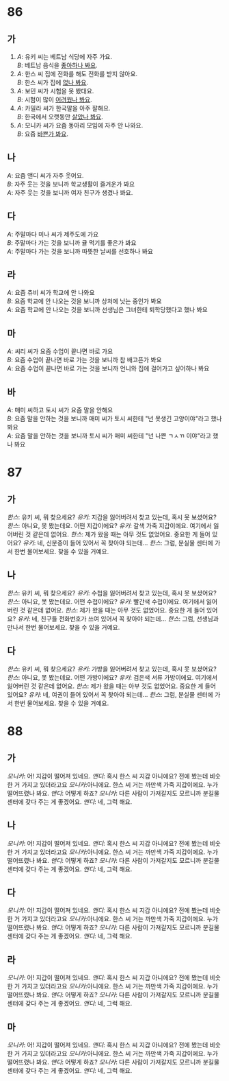 # 86
## 가
1. *A*: 유키 씨는 베트남 식당에 자주 가요.<br>
   *B*: 베트남 음식을 <u>좋아하나 봐요</u>.
2. *A*: 한스 씨 집에 전화를 해도 전화를 받지 않아요.<br>
   *B*: 한스 씨가 집에 <u>없나 봐요</u>.
3. *A*: 보민 씨가 시험을 못 봤대요.<br>
   *B*: 시험이 많이 <u>어려웠나 봐요</u>.
4. *A*: 카밀라 씨가 한국말을 아주 잘해요.<br>
   *B*: 한국에서 오랫동안 <u>살았나 봐요</u>.
5. *A*: 모니카 씨가 요즘 동아리 모임에 자주 안 나와요.<br>
   *B*: 요즘 <u>바쁜가 봐요</u>.
## 나
*A*: 요즘 앤디 씨가 자주 웃어요.<br>
*B*: 자주 웃는 것을 보니까 학교생활이 즐거운가 봐요<br>
*A*: 자주 웃는 것을 보니까 여자 친구가 생겼나 봐요.<br>
## 다
*A*: 주말마다 미나 씨가 제주도에 가요<br>
*B*: 주말마다 가는 것을 보니까 귤 먹기를 좋은가 봐요<br>
*A*: 주말마다 가는 것을 보니까 따뜻한 날씨를 선호하나 봐요<br>
## 라
*A*: 요즘 츄비 씨가 학교에 안 나와요<br>
*B*: 요즘 학교에 안 나오는 것을 보니까 상처에 낫는 중인가 봐요<br>
*A*: 요즘 학교에 안 나오는 것을 보니까 선생님은 그녀한테 퇴학당했다고 했나 봐요<br>
## 마
*A*: 씨리 씨가 요즘 수업이 끝나면 바로 가요<br>
*B*: 요즘 수업이 끝나면 바로 가는 것을 보니까 참 배고픈가 봐요<br>
*A*: 요즘 수업이 끝나면 바로 가는 것을 보니까 언니와 집에 걸어가고 싶어하나 봐요<br>
## 바
*A*: 매미 씨하고 토시 씨가 요즘 말을 안해요<br>
*B*: 요즘 말을 안하는 것을 보니까 매미 씨가 토시 씨한테 "넌 못생긴 고양이야"라고 했나 봐요<br>
*A*: 요즘 말을 안하는 것을 보니까 토시 씨가 매미 씨한테 "넌 나쁜 ㄱㅅㄲ 이야"라고 했나 봐요<br>
# 87
## 가
*한스*: 유키 씨, 뭐 찾으세요?
*유키*: 지갑을 잃어버려서 찾고 있는데, 혹시 못 보셨어요?
*한스*: 아니요, 못 봤는데요. 어떤 지갑이에요?
*유키*: 갈색 가죽 지갑이에요. 여기에서 잃어버린 것 같은데 없어요.
*한스*: 제가 왔을 때는 아무 것도 없었어요. 중요한 게 들어 있어요?
*유키*: 네, 신분증이 들어 있어서 꼭 찾아야 되는데...
*한스*: 그럼, 분실물 센터에 가서 한번 물어보세요. 찾을 수 있을 거예요.
## 나
*한스*: 유키 씨, 뭐 찾으세요?
*유키*: 수첩을 잃어버려서 찾고 있는데, 혹시 못 보셨어요?
*한스*: 아니요, 못 봤는데요. 어떤 수첩이에요?
*유키*: 빨간색 수첩이에요. 여기에서 잃어버린 것 같은데 없어요.
*한스*: 제가 왔을 때는 아무 것도 없었어요. 중요한 게 들어 있어요?
*유키*: 네, 친구들 전화번호가 쓰여 있어서 꼭 찾아야 되는데...
*한스*: 그럼, 선생님과 만나서 한번 물어보세요. 찾을 수 있을 거예요.
## 다
*한스*: 유키 씨, 뭐 찾으세요?
*유키*: 가방을 잃어버려서 찾고 있는데, 혹시 못 보셨어요?
*한스*: 아니요, 못 봤는데요. 어떤 가방이에요?
*유키*: 검은색 서류 가방이에요. 여기에서 잃어버린 것 같은데 없어요.
*한스*: 제가 왔을 때는 아부 것도 없었어요. 중요한 게 들어 있어요?
*유키*: 네, 여권이 들어 있어서 꼭 찾아야 되는데...
*한스*: 그럼, 분실물 센터에 가서 한번 물어보세요. 찾을 수 있을 거예요.
# 88
## 가
*모니카*: 어! 지갑이 떨어져 있네요.
*앤디*: 혹시 한스 씨 지갑 아니에요? 전에 봤는데 비숫한 거 가지고 있더라고요
*모니카*:아니에요. 한스 씨 거는 까만색 가죽 지갑이에요. 누가 떨어뜨렸나 봐요.
*앤디*: 어떻게 하죠?
*모니카*: 다른 사람이 가져갈지도 모르니까 분길물 센터에 갖다 주는 게 좋겠어요.
*앤디*: 네, 그럭 해요.
## 나
*모니카*: 어! 지갑이 떨어져 있네요.
*앤디*: 혹시 한스 씨 지갑 아니에요? 전에 봤는데 비숫한 거 가지고 있더라고요
*모니카*:아니에요. 한스 씨 거는 까만색 가죽 지갑이에요. 누가 떨어뜨렸나 봐요.
*앤디*: 어떻게 하죠?
*모니카*: 다른 사람이 가져갈지도 모르니까 분길물 센터에 갖다 주는 게 좋겠어요.
*앤디*: 네, 그럭 해요.
## 다
*모니카*: 어! 지갑이 떨어져 있네요.
*앤디*: 혹시 한스 씨 지갑 아니에요? 전에 봤는데 비숫한 거 가지고 있더라고요
*모니카*:아니에요. 한스 씨 거는 까만색 가죽 지갑이에요. 누가 떨어뜨렸나 봐요.
*앤디*: 어떻게 하죠?
*모니카*: 다른 사람이 가져갈지도 모르니까 분길물 센터에 갖다 주는 게 좋겠어요.
*앤디*: 네, 그럭 해요.
## 라
*모니카*: 어! 지갑이 떨어져 있네요.
*앤디*: 혹시 한스 씨 지갑 아니에요? 전에 봤는데 비숫한 거 가지고 있더라고요
*모니카*:아니에요. 한스 씨 거는 까만색 가죽 지갑이에요. 누가 떨어뜨렸나 봐요.
*앤디*: 어떻게 하죠?
*모니카*: 다른 사람이 가져갈지도 모르니까 분길물 센터에 갖다 주는 게 좋겠어요.
*앤디*: 네, 그럭 해요.
## 마
*모니카*: 어! 지갑이 떨어져 있네요.
*앤디*: 혹시 한스 씨 지갑 아니에요? 전에 봤는데 비숫한 거 가지고 있더라고요
*모니카*:아니에요. 한스 씨 거는 까만색 가죽 지갑이에요. 누가 떨어뜨렸나 봐요.
*앤디*: 어떻게 하죠?
*모니카*: 다른 사람이 가져갈지도 모르니까 분길물 센터에 갖다 주는 게 좋겠어요.
*앤디*: 네, 그럭 해요.